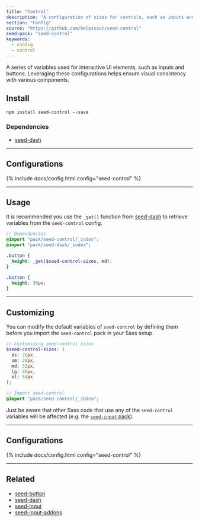 ```yaml
---
title: "Control"
description: "A configuration of sizes for controls, such as inputs and buttons."
section: "Config"
source: "https://github.com/helpscout/seed-control"
seed-pack: "seed-control"
keywords:
  - config
  - control
---
```


A series of variables used for interactive UI elements, such as inputs and buttons. Leveraging these configurations helps ensure visual consistency with various components.


## Install

```
npm install seed-control --save
```


### Dependencies

* [seed-dash](/seed/packs/seed-dash)



---



## Configurations


{% include docs/config.html config="seed-control" %}



---


## Usage

It is recommended you use the `_get()` function from [seed-dash](/seed/packs/seed-dash) to retrieve variables from the `seed-control` config.

```_button.scss
// Dependencies
@import "pack/seed-control/_index";
@import "pack/seed-dash/_index";

.button {
  height: _get($seed-control-sizes, md);
}
```

```button.css
.button {
  height: 36px;
}
```



---



## Customizing

You can modify the default variables of `seed-control` by defining them before you import the `seed-control` pack in your Sass setup.

```scss/configs/_seed-control.scss
// Customizing seed-control sizes
$seed-control-sizes: (
  xs: 20px,
  sm: 28px,
  md: 32px,
  lg: 40px,
  xl: 54px
);

// Import seed-control
@import "pack/seed-control/_index";
```

Just be aware that other Sass code that use any of the `seed-control` variables will be affected (e.g. the [`seed-input` pack](/seed/packs/seed-input)).



---



## Configurations


{% include docs/config.html config="seed-control" %}



---



## Related

* [seed-button](/seed/packs/seed-button)
* [seed-dash](/seed/packs/seed-dash)
* [seed-input](/seed/packs/seed-input)
* [seed-input-addons](/seed/packs/seed-input-addons)
